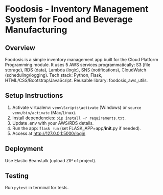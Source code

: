# Foodosis - Inventory Management System for Food and Beverage Manufacturing

## Overview
Foodosis is a simple inventory management app built for the Cloud Platform Programming module. It uses 5 AWS services programmatically: S3 (file storage), RDS (data), Lambda (logic), SNS (notifications), CloudWatch (scheduling/logging). Tech stack: Python, Flask, HTML/CSS/Bootstrap/JavaScript. Reusable library: foodosis_aws_utils.

## Setup Instructions
1. Activate virtualenv: `venv\Scripts\activate` (Windows) or `source venv/bin/activate` (Mac/Linux).
2. Install dependencies: `pip install -r requirements.txt`.
3. Update .env with your AWS/RDS details.
4. Run the app: `flask run` (set FLASK_APP=app/__init__.py if needed).
5. Access at http://127.0.0.1:5000/login.

## Deployment
Use Elastic Beanstalk (upload ZIP of project).

## Testing
Run `pytest` in terminal for tests.
